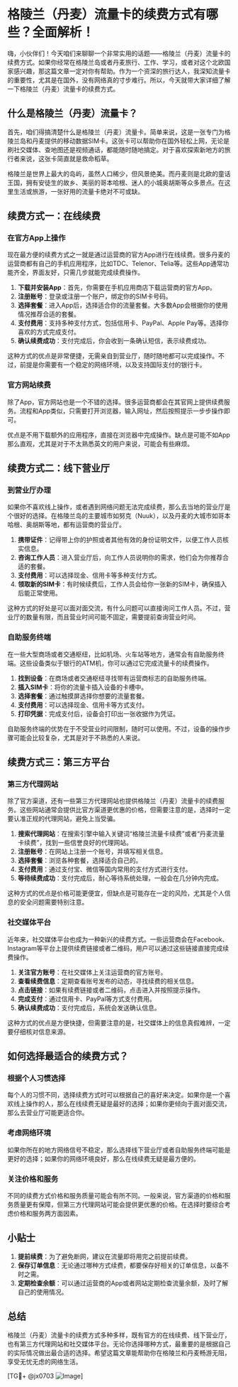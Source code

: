 # 格陵兰（丹麦）流量卡的续费方式有哪些？全面解析！

嗨，小伙伴们！今天咱们来聊聊一个非常实用的话题——格陵兰（丹麦）流量卡的续费方式。如果你经常在格陵兰岛或者丹麦旅行、工作、学习，或者对这个北欧国家感兴趣，那这篇文章一定对你有帮助。作为一个资深的旅行达人，我深知流量卡的重要性，尤其是在国外，没有网络真的寸步难行。所以，今天就带大家详细了解一下格陵兰（丹麦）流量卡的续费方式。

## 什么是格陵兰（丹麦）流量卡？

首先，咱们得搞清楚什么是格陵兰（丹麦）流量卡。简单来说，这是一张专门为格陵兰岛和丹麦提供的移动数据SIM卡。这张卡可以帮助你在国外轻松上网，无论是刷社交媒体、查地图还是视频通话，都能随时随地搞定。对于喜欢探索新地方的旅行者来说，这张卡简直就是救命稻草。

格陵兰是世界上最大的岛屿，虽然人口稀少，但风景绝美。而丹麦则是北欧的童话王国，拥有安徒生的故乡、美丽的哥本哈根、迷人的小城奥胡斯等众多景点。在这里生活或旅游，一张好用的流量卡绝对不可或缺。

## 续费方式一：在线续费

### 在官方App上操作

现在最方便的续费方式之一就是通过运营商的官方App进行在线续费。很多丹麦的运营商都有自己的手机应用程序，比如TDC、Telenor、Telia等。这些App通常功能齐全，界面友好，只需几步就能完成续费操作。

1. **下载并安装App**：首先，你需要在手机应用商店下载运营商的官方App。
2. **注册账号**：登录或注册一个账户，绑定你的SIM卡号码。
3. **选择套餐**：进入App后，选择适合你的流量套餐。大多数App会根据你的使用情况推荐合适的套餐。
4. **支付费用**：支持多种支付方式，包括信用卡、PayPal、Apple Pay等。选择你喜欢的方式完成支付。
5. **确认续费成功**：支付完成后，你会收到一条确认短信，表示续费成功。

这种方式的优点是非常便捷，无需亲自到营业厅，随时随地都可以完成操作。不过，前提是你需要有一个稳定的网络环境，以及支持国际支付的银行卡。

### 官方网站续费

除了App，官方网站也是一个不错的选择。很多运营商都会在其官网上提供续费服务。流程和App类似，只需要打开浏览器，输入网址，然后按照提示一步步操作即可。

优点是不用下载额外的应用程序，直接在浏览器中完成操作。缺点是可能不如App那么直观，尤其是对于不太熟悉英文的用户来说，可能会有些麻烦。

## 续费方式二：线下营业厅

### 到营业厅办理

如果你不喜欢线上操作，或者遇到网络问题无法完成续费，那么去当地的营业厅是个很好的选择。在格陵兰岛的主要城市如努克（Nuuk），以及丹麦的大城市如哥本哈根、奥胡斯等地，都有运营商的营业厅。

1. **携带证件**：记得带上你的护照或者其他有效的身份证明文件，以便工作人员核实信息。
2. **咨询工作人员**：进入营业厅后，向工作人员说明你的需求，他们会为你推荐合适的套餐。
3. **支付费用**：可以选择现金、信用卡等多种支付方式。
4. **领取新的SIM卡**：有时候续费后，工作人员会给你一张新的SIM卡，确保插入后能正常使用。

这种方式的好处是可以面对面交流，有什么问题可以直接询问工作人员。不过，营业厅的数量有限，而且营业时间可能不固定，需要提前查询营业时间。

### 自助服务终端

在一些大型商场或者交通枢纽，比如机场、火车站等地方，通常会有自助服务终端。这些设备类似于银行的ATM机，你可以通过它完成流量卡的续费操作。

1. **找到设备**：在商场或者交通枢纽寻找带有运营商标志的自助服务终端。
2. **插入SIM卡**：将你的流量卡插入设备的卡槽中。
3. **选择套餐**：通过触摸屏选择你想要的流量套餐。
4. **支付费用**：可以选择现金、信用卡等方式支付。
5. **打印凭据**：完成支付后，设备会打印出一张收据作为凭证。

自助服务终端的优势在于不受营业时间限制，随时可以使用。不过，设备的操作步骤可能会比较复杂，尤其是对于不熟悉的人来说。

## 续费方式三：第三方平台

### 第三方代理网站

除了官方渠道，还有一些第三方代理网站也提供格陵兰（丹麦）流量卡的续费服务。这些网站通常会提供比官方渠道更优惠的价格，但需要注意的是，选择时一定要认准正规的代理网站，避免上当受骗。

1. **搜索代理网站**：在搜索引擎中输入关键词“格陵兰流量卡续费”或者“丹麦流量卡续费”，找到一些信誉良好的代理网站。
2. **注册账号**：在网站上注册一个账号，并填写相关信息。
3. **选择套餐**：浏览各种套餐，选择适合自己的。
4. **支付费用**：通过支付宝、微信等国内常用的支付方式进行支付。
5. **等待续费成功**：支付完成后，耐心等待系统处理，一般会在几分钟内完成。

这种方式的优点是价格可能更便宜，但缺点是可能存在一定的风险，尤其是个人信息的安全问题需要特别注意。

### 社交媒体平台

近年来，社交媒体平台也成为一种新兴的续费方式。一些运营商会在Facebook、Instagram等平台上提供续费链接或者二维码，用户可以通过这些链接直接完成续费操作。

1. **关注官方账号**：在社交媒体上关注运营商的官方账号。
2. **查看续费信息**：定期查看账号发布的动态，寻找续费的相关信息。
3. **点击链接**：如果有续费链接或者二维码，点击进入并按照提示操作。
4. **完成支付**：通过信用卡、PayPal等方式支付费用。
5. **确认续费成功**：支付完成后，系统会发送确认信息。

这种方式的优点是方便快捷，但需要注意的是，社交媒体上的信息真假难辨，一定要仔细核对信息来源。

## 如何选择最适合的续费方式？

### 根据个人习惯选择

每个人的习惯不同，选择续费方式时可以根据自己的喜好来决定。如果你是一个喜欢线上操作的人，那么在线续费无疑是最好的选择；如果你更倾向于面对面交流，那么去营业厅可能更适合你。

### 考虑网络环境

如果你所在的地方网络信号不稳定，那么选择线下营业厅或者自助服务终端可能是更好的选择；如果你的网络环境良好，那么在线续费无疑是最方便的。

### 关注价格和服务

不同的续费方式价格和服务质量可能会有所不同。一般来说，官方渠道的价格和服务质量更有保障，但第三方代理网站可能会提供更优惠的价格。在选择时要综合考虑价格和服务两方面因素。

## 小贴士

1. **提前续费**：为了避免断网，建议在流量即将用完之前提前续费。
2. **保存订单信息**：无论通过哪种方式续费，都要保存好相关的订单信息，以备不时之需。
3. **定期检查余额**：可以通过运营商的App或者网站定期检查流量余额，及时了解自己的使用情况。

## 总结

格陵兰（丹麦）流量卡的续费方式多种多样，既有官方的在线续费、线下营业厅，也有第三方代理网站和社交媒体平台。无论你选择哪种方式，最重要的是根据自己的实际情况做出最合适的选择。希望这篇文章能帮助你在格陵兰和丹麦畅游无阻，享受无忧无虑的网络生活。

[TG💪+ @jx0703 ![Image](https://github.com/user-attachments/assets/dbca1d08-cadb-493c-b0ec-ad6f7a83f270)]